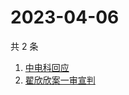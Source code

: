 # 2023-04-06

共 2 条

<!-- BEGIN -->
<!-- 最后更新时间 Thu Apr 06 2023 01:08:43 GMT+0800 (China Standard Time) -->

1. [中电科回应](https://www.zhihu.com/search?q=中电科回应)
1. [翟欣欣案一审宣判](https://www.zhihu.com/search?q=翟欣欣案一审宣判)

<!-- END -->
